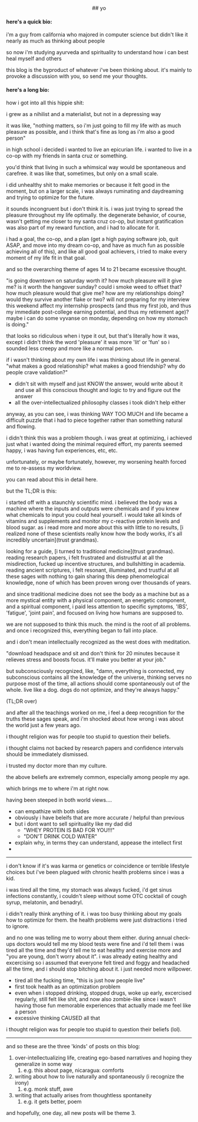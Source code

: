<center>
## yo
</center>

#### here's a quick bio:

i'm a guy from california who majored in computer science but didn't like it nearly as much as thinking about people

so now i'm studying ayurveda and spirituality to understand how i can best heal myself and others

this blog is the byproduct of whatever i've been thinking about. it's mainly to provoke a discussion with you, so send me your thoughts.

#### here's a long bio:
how i got into all this hippie shit:

i grew as a nihilist and a materialist, but not in a depressing way

it was like, "nothing matters, so i'm just going to fill my life with as much pleasure as possible, and i think that's fine as long as i'm also a good person"

in high school i decided i wanted to live an epicurian life. i wanted to live in a co-op with my friends in santa cruz or something.

you'd think that living in such a whimsical way would be spontaneous and carefree. it was like that, sometimes, but only on a small scale.

i did unhealthy shit to make memories or because it felt good in the moment, but on a larger scale, i was always ruminating and daydreaming and trying to optimize for the future.

it sounds incongruent but i don't think it is. i was just trying to spread the pleasure throughout my life optimally. the degenerate behavior, of course, wasn't getting me closer to my santa cruz co-op, but instant gratification was also part of my reward function, and i had to allocate for it.

i had a goal, the co-op, and a plan (get a high paying software job, quit ASAP, and move into my dream co-op, and have as much fun as possible achieving all of this), and like all good goal achievers, i tried to make every moment of my life fit in that goal.

and so the overarching theme of ages 14 to 21 became excessive thought.

"is going downtown on saturday worth it? how much pleasure will it give me? is it worth the hangover sunday? could i smoke weed to offset that? how much pleasure would that give me? how are my relationships doing? would they survive another flake or two? will not preparing for my interview this weekend affect my internship prospects (and thus my first job, and thus my immediate post-college earning potential, and thus my retirement age)? maybe i can do some vyvanse on monday, depending on how my stomach is doing."

that looks so ridiculous when i type it out, but that's literally how it was, except i didn't think the word 'pleasure' it was more 'lit' or 'fun' so i sounded less creepy and more like a normal person.

if i wasn't thinking about my own life i was thinking about life in general. "what makes a good relationship? what makes a good friendship? why do people crave validation?"

- didn't sit with myself and just KNOW the answer, would write about it and use all this conscious thought and logic to try and figure out the answer
- all the over-intellectualized philosophy classes i took didn't help either

anyway, as you can see, i was thinking WAY TOO MUCH and life became a difficult puzzle that i had to piece together rather than something natural and flowing.

i didn't think this was a problem though. i was great at optimizing, i achieved just what i wanted doing the minimal required effort, my parents seemed happy, i was having fun experiences, etc, etc.

unfortunately, or maybe fortunately, however, my worsening health forced me to re-assess my worldview.

you can read about this in detail here.

but the TL;DR is this:

i started off with a staunchly scientific mind. i believed the body was a machine where the inputs and outputs were chemicals and if you knew what chemicals to input you could heal yourself. i would take all kinds of vitamins and supplements and monitor my c-reactive protein levels and blood sugar. as i read more and more about this with little to no results, [i realized none of these scientists really know how the body works, it's all incredibly uncertain](trust grandmas).

looking for a guide, [i turned to traditional medicine](trust grandmas). reading research papers, i felt frustrated and distrustful at all the misdirection, fucked up incentive structures, and bullshitting in academia.  reading ancient scriptures, i felt resonant, illuminated, and trustful at all these sages with nothing to gain sharing this deep phenomelogical knowledge, none of which has been proven wrong over thousands of years.

and since traditional medicine does not see the body as a machine but as a more mystical entity with a physical component, an energetic component, and a spiritual component, i paid less attention to specific symptoms, 'IBS', 'fatigue', 'joint pain', and focused on living how humans are supposed to. 

we are not supposed to think this much. the mind is the root of all problems. and once i recognized this,  everything began to fall into place.

and i don't mean intellectually recognized as the west does with meditation.

 "download headspace and sit and don't think for 20 minutes because it relieves stress and boosts focus. it'll make you better at your job."
 
 but subconsciously recognized, like, "damn, everything is connected, my subconscious contains all the knowledge of the universe, thinking serves no purpose most of the time, all actions should come spontaneously out of the whole. live like a dog. dogs do not optimize, and they're always happy."
 
(TL;DR over)

and after all the teachings worked on me, i feel a deep recognition for the truths these sages speak, and i'm shocked about how wrong i was about the world just a few years ago.

i thought religion was for people too stupid to question their beliefs.

i thought claims not backed by research papers and confidence intervals should be immediately dismissed.

i trusted my doctor more than my culture.

the above beliefs are extremely common, especially among people my age.

which brings me to where i'm at right now. 

having been steeped in both world views....

* can empathize with both sides
* obviously i have beleifs that are more accurate / helpful than previous
* but i dont want to sell spirituality like my dad did
	- "WHEY PROTEIN IS BAD FOR YOU!!!"
	- "DON'T DRINK COLD WATER"
* explain why, in terms they can understand, appease the intellect first
* 

----

i don't know if it's was karma or genetics or coincidence or terrible lifestyle choices but i've been plagued with chronic health problems since i was a kid.

i was tired all the time, my stomach was always fucked, i'd get sinus infections constantly, i couldn't sleep without some OTC cocktail of cough syrup, melatonin, and benadryl. 

i didn't really think anything of it. i was too busy thinking about my goals how to optimize for them. the health problems were just distractions i tried to ignore. 

and no one was telling me to worry about them either. during annual check-ups doctors would tell me my blood tests were fine and i'd tell them i was tired all the time and they'd tell me to eat healthy and exercise more and "you are young, don't worry about it". i was already eating healthy and excercising so i assumed that everyone felt tired and foggy and headached all the time, and i should stop bitching about it. i just needed more willpower.




- tired all the fucking time, "this is just how people live"
- first took health as an optimization problem
- even when i stopped drinking, stopped drugs, woke up early, excercised regularly, still felt like shit, and now also zombie-like since i wasn't having those fun memorable experiences that actually made me feel like a person
- excessive thinking CAUSED all that

i thought religion was for people too stupid to question their beliefs (lol).

---

and so these are the three 'kinds' of posts on this blog: 
1. over-intellectualizing life, creating ego-based narratives and hoping they generalize in some way
	1. e.g. this about page, nicaragua: comforts
2. writing about how to live naturally and spontaneously (i recognize the irony)
	1. e.g. monk stuff, awe
3. writing that actually arises from thoughtless spontaneity 
	1. e.g. it gets better, poem
	
and hopefully, one day, all new posts will be theme 3. 